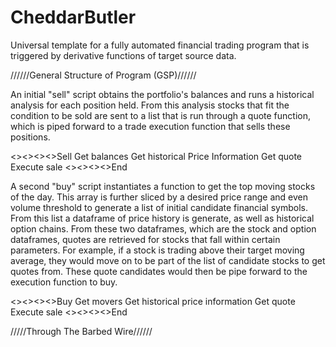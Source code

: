 # CheddarButler
Universal template for a fully automated financial trading program that is triggered by derivative functions of target source data.

//////General Structure of Program (GSP)//////

An initial "sell" script obtains the portfolio's balances and runs a historical analysis for each position held. From this analysis stocks that fit the condition to be sold are sent to a list that is run through a quote function, which is piped forward to a trade execution function that sells these positions.

<><><><>Sell
          Get balances
          Get historical Price Information
          Get quote
          Execute sale
<><><><>End

A second "buy" script instantiates a function to get the top moving stocks of the day. This array is further sliced by a desired price range and even volume threshold to generate a list of initial candidate financial symbols. From this list a dataframe of price history is generate, as well as historical option chains. From these two dataframes, which are the stock and option dataframes, quotes are retrieved for stocks that fall within certain parameters. For example, if a stock is trading above their target moving average, they would move on to be part of the list of candidate stocks to get quotes from. These quote candidates would then be pipe forward to the execution function to buy.

<><><><>Buy
          Get movers
          Get historical price information
          Get quote
          Execute sale
<><><><>End


/////Through The Barbed Wire//////




